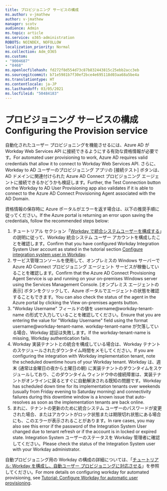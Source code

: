 ```yaml
---
title: プロビジョニング サービスの構成
ms.author: v-jmathew
author: v-jmathew
manager: scotv
audience: Admin
ms.topic: article
ms.service: o365-administration
ROBOTS: NOINDEX, NOFOLLOW
localization_priority: Normal
ms.collection: Adm_O365
ms.custom:
- "9004687"
- "8468"
ms.openlocfilehash: fd272f8d554d73c87b832443815c25ebb2acc3eb
ms.sourcegitcommit: b71e5981b7f30ef2bce4e695118d03aa68a5be4a
ms.translationtype: HT
ms.contentlocale: ja-JP
ms.lasthandoff: 03/05/2021
ms.locfileid: "50484183"
---
```

# <a name="configuring-the-provision-service"></a><span data-ttu-id="a7077-102">プロビジョニング サービスの構成</span><span class="sxs-lookup"><span data-stu-id="a7077-102">Configuring the Provision service</span></span>

<span data-ttu-id="a7077-103">自動化されたユーザー プロビジョニングを機能させるには、Azure AD が Workday Web Services API に接続できるようにする有効な資格情報が必要です。</span><span class="sxs-lookup"><span data-stu-id="a7077-103">For automated user provisioning to work, Azure AD requires valid credentials that allow it to connect to Workday Web Services API.</span></span> <span data-ttu-id="a7077-104">さらに、Workday to AD ユーザーのプロビジョニング アプリの [接続テスト] ボタンは、AD ドメインに関連付けられた Azure AD Connect プロビジョニング エージェントに接続できるかどうかも検証します。</span><span class="sxs-lookup"><span data-stu-id="a7077-104">Further, the Test Connection button on the Workday to AD User Provisioning app also validates if it is able to connect to the Azure AD Connect Provisioning Agent associated with the AD Domain.</span></span>

<span data-ttu-id="a7077-105">資格情報の保存時に Azure ポータルがエラーを返す場合は、以下の推奨手順に従ってください。</span><span class="sxs-lookup"><span data-stu-id="a7077-105">If the Azure portal is returning an error upon saving the credentials, follow the recommended steps below:</span></span>

1. <span data-ttu-id="a7077-106">チュートリアル セクション「[Workday で統合システムユーザーを構成する](https://docs.microsoft.com/azure/active-directory/saas-apps/workday-inbound-tutorial)」の説明に従って、Workday 統合システム ユーザー アカウントを構成したことを確認します。</span><span class="sxs-lookup"><span data-stu-id="a7077-106">Confirm that you have configured Workday Integration System User account as stated in the tutorial section [Configure integration system user in Workday](https://docs.microsoft.com/azure/active-directory/saas-apps/workday-inbound-tutorial).</span></span>
2. <span data-ttu-id="a7077-107">サービス管理コンソールを使用して、オンプレミスの Windows サーバーで Azure AD Connect プロビジョニング エージェント サービスが稼働していることを確認します。</span><span class="sxs-lookup"><span data-stu-id="a7077-107">Confirm that the Azure AD Connect Provisioning Agent Service is up and running on your on-premises Windows server using the Services Management Console.</span></span> <span data-ttu-id="a7077-108">[オンプレミス エージェントの表示] ボタンをクリックして、Azure ポータルでエージェントの状態を確認することもできます。</span><span class="sxs-lookup"><span data-stu-id="a7077-108">You can also check the status of the agent in the Azure portal by clicking the View on-premises agents button.</span></span>
3. <span data-ttu-id="a7077-109">"Workday Username" フィールドの値を username@workday-tenant-name の形式で入力していることを確認してください。</span><span class="sxs-lookup"><span data-stu-id="a7077-109">Ensure that you are entering the value for "Workday Username" field using the format username@workday-tenant-name.</span></span> <span data-ttu-id="a7077-110">workday-tenant-name が欠落している場合、Workday 認証は失敗します。</span><span class="sxs-lookup"><span data-stu-id="a7077-110">If the workday-tenant-name is missing, Workday authentication fails.</span></span>
4. <span data-ttu-id="a7077-111">Workday 実装テナントとの統合を構成している場合は、Workday テナントのスケジュールされたダウンタイム時間をメモしてください。</span><span class="sxs-lookup"><span data-stu-id="a7077-111">If you are configuring the integration with Workday implementation tenant, note the scheduled downtime hours of your Workday tenant.</span></span> <span data-ttu-id="a7077-112">Workday は、週末 (通常は金曜日の夜から土曜日の朝) に実装テナントのダウンタイムをスケジュールしており、このダウンタイム ウィンドウ中の接続障害は、実装テナントがオンラインに戻るとすぐに自動解決される既知の問題です。</span><span class="sxs-lookup"><span data-stu-id="a7077-112">Workday has scheduled down time for its implementation tenants over weekends (usually from Friday evening to Saturday morning) and connectivity failures during this downtime window is a known issue that auto-resolves as soon as the implementation tenants are back online.</span></span>
5. <span data-ttu-id="a7077-113">まれに、テナントの更新のために統合システム ユーザーのパスワードが変更された場合、またはアカウントがロック状態または期限切れ状態にある場合にも、このエラーが表示されることがあります。</span><span class="sxs-lookup"><span data-stu-id="a7077-113">In rare cases, you may also see this error if the password of the Integration System User changed due to tenant refresh or if the account is in locked or expired state.</span></span> <span data-ttu-id="a7077-114">Integration System ユーザーのステータスを Workday 管理者に確認してください。</span><span class="sxs-lookup"><span data-stu-id="a7077-114">Please check the status of the Integration System user with your Workday administrator.</span></span>

<span data-ttu-id="a7077-115">自動プロビジョニング用の Workday の構成の詳細については、「[チュートリアル: Workday を構成し、自動ユーザー プロビジョニングに対応させる](https://docs.microsoft.com/azure/active-directory/saas-apps/workday-inbound-tutorial)」を参照してください。</span><span class="sxs-lookup"><span data-stu-id="a7077-115">For more details on configuring workday for automated provisioning, see [Tutorial: Configure Workday for automatic user provisioning](https://docs.microsoft.com/azure/active-directory/saas-apps/workday-inbound-tutorial).</span></span>

